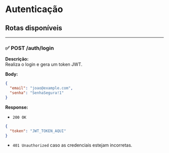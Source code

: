 
# Autenticação

## Rotas disponíveis

---

### ✅ POST /auth/login

**Descrição:**  
Realiza o login e gera um token JWT.

**Body:**

```json
{
  "email": "joao@example.com",
  "senha": "SenhaSegura!1"
}
```

**Response:**  
- `200 OK`

```json
{
  "token": "JWT_TOKEN_AQUI"
}
```

- `401 Unauthorized` caso as credenciais estejam incorretas.
